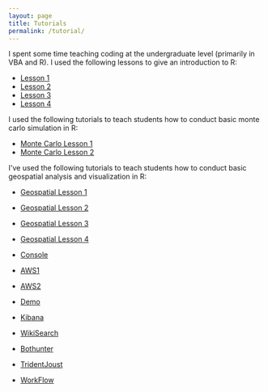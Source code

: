 ```yaml
---
layout: page
title: Tutorials
permalink: /tutorial/
---
```


I spent some time teaching coding at the undergraduate level (primarily in VBA and R).  I used the following lessons to give an introduction to R:


* [Lesson 1](https://dmbeskow.github.io/html/Lesson1.html)
* [Lesson 2](https://dmbeskow.github.io/html/Lesson2.html)
* [Lesson 3](https://dmbeskow.github.io/html/Lesson3.html)
* [Lesson 4](https://dmbeskow.github.io/html/Lesson4.html)

I used the following tutorials to teach students how to conduct basic monte carlo simulation in R:

* [Monte Carlo Lesson 1](https://dmbeskow.github.io/html/MonteCarloR1.html)
* [Monte Carlo Lesson 2](https://dmbeskow.github.io/html/MonteCarloR2.html)

I've used the following tutorials to teach students how to conduct basic geospatial analysis and visualization in R:

* [Geospatial Lesson 1](https://dmbeskow.github.io/html/geo1.html)
* [Geospatial Lesson 2](https://dmbeskow.github.io/html/geo2.html)
* [Geospatial Lesson 3](https://dmbeskow.github.io/html/geo3.html)
* [Geospatial Lesson 4](https://dmbeskow.github.io/html/geo4.html)


* [Console](https://027516788059.signin.aws.amazon.com/console)
* [AWS1](http://ec2-184-72-108-169.compute-1.amazonaws.com/)
* [AWS2](http://ec2-52-87-239-129.compute-1.amazonaws.com/)
* [Demo](http://ec2-54-175-119-249.compute-1.amazonaws.com/)
* [Kibana](http://ec2-54-80-176-238.compute-1.amazonaws.com/)
* [WikiSearch](http://ec2-54-175-119-249.compute-1.amazonaws.com/shiny/rstudio/geoSearchWiki/)
* [Bothunter](https://1drv.ms/p/s!AqUHG_JJp4h7jZVZfIAYOz2UdsBEIg)
* [TridentJoust](https://1drv.ms/p/s!AqUHG_JJp4h7jZVayJssKgt7W70VPA)
* [WorkFlow](https://1drv.ms/p/s!AqUHG_JJp4h7jZVb4dyjEzGqQlqYpg)
